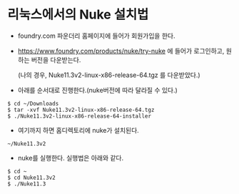 # 리눅스에서의 Nuke 설치법

- foundry.com 파운더리 홈페이지에 들어가 회원가입을 한다.
- https://www.foundry.com/products/nuke/try-nuke 에 들어가 로그인하고, 원하는 버전을 다운받는다.

	(나의 경우, Nuke11.3v2-linux-x86-release-64.tgz 를 다운받았다.)
- 아래를 순서대로 진행한다.(nuke버전에 따라 달라질 수 있다.)
```
$ cd ~/Downloads
$ tar -xvf Nuke11.3v2-linux-x86-release-64.tgz
$ ./Nuke11.3v2-linux-x86-release-64-installer
```
- 여기까지 하면 홈디렉토리에 nuke가 설치된다.
```
~/Nuke11.3v2
```
- nuke를 실행한다. 실행법은 아래와 같다.
```
$ cd ~
$ cd Nuke11.3v2
$ ./Nuke11.3
```
